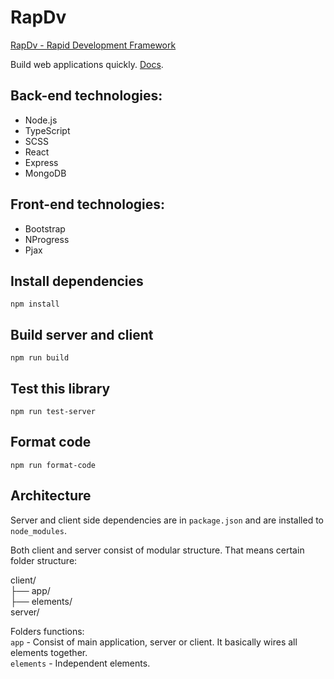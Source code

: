 # RapDv
[RapDv - Rapid Development Framework](https://rapdv.com)

Build web applications quickly. [Docs](https://rapdv.com/docs).

## Back-end technologies:
- Node.js
- TypeScript
- SCSS
- React
- Express
- MongoDB

## Front-end technologies:
- Bootstrap
- NProgress
- Pjax

## Install dependencies
`npm install`  

## Build server and client
`npm run build`  

## Test this library
`npm run test-server`  

## Format code
`npm run format-code`

## Architecture
Server and client side dependencies are in `package.json` and are installed to `node_modules`.  

Both client and server consist of modular structure. 
That means certain folder structure:

client/  
  ├── app/  
  ├── elements/  
server/  
  
  
Folders functions:  
`app` - Consist of main application, server or client. It basically wires all elements together.  
`elements` - Independent elements.  
